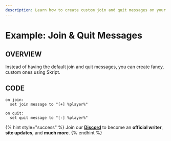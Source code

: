 ```yaml
---
description: Learn how to create custom join and quit messages on your server.
---
```


# Example: Join & Quit Messages

## OVERVIEW

Instead of having the default join and quit messages, you can create fancy, custom ones using Skript.

## CODE

```text
on join:
  set join message to "[+] %player%"

on quit:
  set quit message to "[-] %player%"
```

{% hint style="success" %}
Join our [**Discord**](https://discord.gg/TYhH5bK) to become an **official writer**, **site updates**, and **much more**.
{% endhint %}

